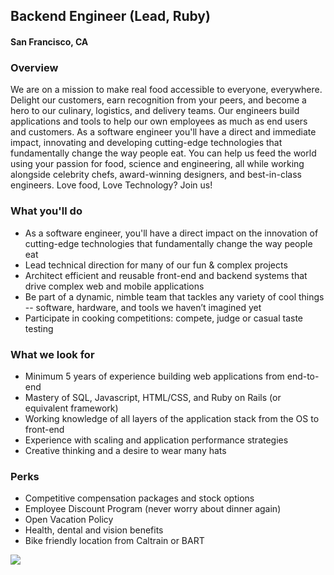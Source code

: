 ## Backend Engineer (Lead, Ruby)
#### San Francisco, CA

### Overview
We are on a mission to make real food accessible to everyone, everywhere.
Delight our customers, earn recognition from your peers, and become a hero to our culinary, logistics, and delivery teams. Our engineers build applications and tools to help our own employees as much as end users and customers. As a software engineer you'll have a direct and immediate impact, innovating and developing cutting-edge technologies that fundamentally change the way people eat.
You can help us feed the world using your passion for food, science and engineering, all while working alongside celebrity chefs, award-winning designers, and best-in-class engineers.
Love food, Love Technology? Join us!

### What you'll do
+ As a software engineer, you'll have a direct impact on the innovation of cutting-edge technologies that fundamentally change the way people eat
+ Lead technical direction for many of our fun & complex projects
+ Architect efficient and reusable front-end and backend systems that drive complex web and mobile applications
+ Be part of a dynamic, nimble team that tackles any variety of cool things -- software, hardware, and tools we haven’t imagined yet
+ Participate in cooking competitions: compete, judge or casual taste testing

### What we look for
+ Minimum 5 years of experience building web applications from end-to-end
+ Mastery of SQL, Javascript, HTML/CSS, and Ruby on Rails (or equivalent framework)
+ Working knowledge of all layers of the application stack from the OS to front-end
+ Experience with scaling and application performance strategies
+ Creative thinking and a desire to wear many hats

### Perks
+ Competitive compensation packages and stock options
+ Employee Discount Program (never worry about dinner again)
+ Open Vacation Policy
+ Health, dental and vision benefits
+ Bike friendly location from Caltrain or BART


[<img src='https://dabuttonfactory.com/button.png?t=Learn+More&f=Calibri-Bold&ts=24&tc=fff&hp=20&vp=8&c=5&bgt=unicolored&bgc=29aafe'>](https://letsrockit.co/jobs/txvuy2hlcnk-backend-engineer-lead-ruby)
